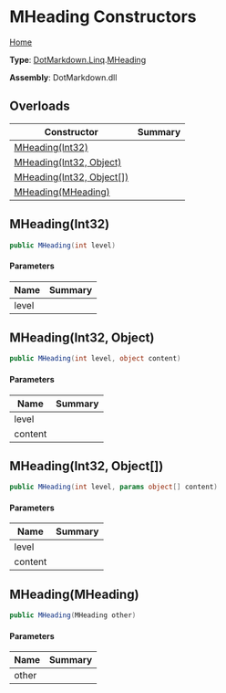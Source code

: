 # MHeading Constructors

[Home](../../../../README.md)

**Type**: [DotMarkdown.Linq](../../README.md)\.[MHeading](../README.md)

**Assembly**: DotMarkdown\.dll

## Overloads

| Constructor | Summary |
| ----------- | ------- |
| [MHeading(Int32)](#DotMarkdown_Linq_MHeading__ctor_System_Int32_) | |
| [MHeading(Int32, Object)](#DotMarkdown_Linq_MHeading__ctor_System_Int32_System_Object_) | |
| [MHeading(Int32, Object\[\])](#DotMarkdown_Linq_MHeading__ctor_System_Int32_System_Object___) | |
| [MHeading(MHeading)](#DotMarkdown_Linq_MHeading__ctor_DotMarkdown_Linq_MHeading_) | |

## MHeading\(Int32\)<a name="DotMarkdown_Linq_MHeading__ctor_System_Int32_"></a>

```csharp
public MHeading(int level)
```

#### Parameters

| Name | Summary |
| ---- | ------- |
| level | |

## MHeading\(Int32, Object\)<a name="DotMarkdown_Linq_MHeading__ctor_System_Int32_System_Object_"></a>

```csharp
public MHeading(int level, object content)
```

#### Parameters

| Name | Summary |
| ---- | ------- |
| level | |
| content | |

## MHeading\(Int32, Object\[\]\)<a name="DotMarkdown_Linq_MHeading__ctor_System_Int32_System_Object___"></a>

```csharp
public MHeading(int level, params object[] content)
```

#### Parameters

| Name | Summary |
| ---- | ------- |
| level | |
| content | |

## MHeading\(MHeading\)<a name="DotMarkdown_Linq_MHeading__ctor_DotMarkdown_Linq_MHeading_"></a>

```csharp
public MHeading(MHeading other)
```

#### Parameters

| Name | Summary |
| ---- | ------- |
| other | |

